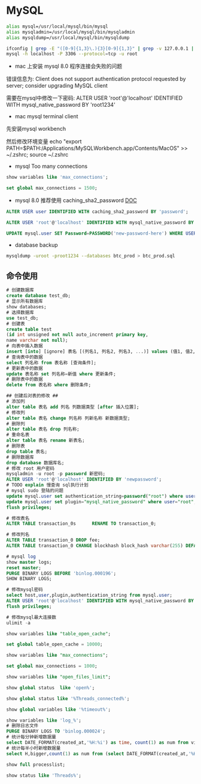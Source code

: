 # MySQL

```bash
alias mysql=/usr/local/mysql/bin/mysql
alias mysqladmin=/usr/local/mysql/bin/mysqladmin
alias mysqldump=/usr/local/mysql/bin/mysqldump
```

```bash
ifconfig | grep -E "([0-9]{1,3}\.){3}[0-9]{1,3}" | grep -v 127.0.0.1 | awk '{ print $2 }'
mysql -h localhost -P 3306 --protocol=tcp -u root
```

* mac 上安装 mysql 8.0 程序连接会失败的问题

错误信息为: Client does not support authentication protocol requested by server; consider upgrading MySQL client

需要在mysql中修改一下密码: ALTER USER 'root'@'localhost' IDENTIFIED WITH mysql_native_password BY 'root1234'

* mac mysql terminal client

先安装mysql workbench

然后修改环境变量 echo "export PATH=$PATH:/Applications/MySQLWorkbench.app/Contents/MacOS" >> ~/.zshrc; source ~/.zshrc

* mysql Too many connections

```sql
show variables like 'max_connections';

set global max_connections = 1500;
```

* mysql 8.0 推荐使用 caching_sha2_password [DOC](https://dev.mysql.com/doc/refman/8.0/en/upgrading-from-previous-series.html#upgrade-caching-sha2-password)

```sql
ALTER USER user IDENTIFIED WITH caching_sha2_password BY 'password';

ALTER USER 'root'@'localhost' IDENTIFIED WITH mysql_native_password BY 'root1234';

UPDATE mysql.user SET Password=PASSWORD('new-password-here') WHERE USER='user-name-here' AND Host='host-name-here';
```

* database backup

```bash
mysqldump -uroot -proot1234 --databases btc_prod > btc_prod.sql
```

## 命令使用

```sql
# 创建数据库
create database test_db;
# 显示所有数据库
show databases;
# 选择数据库
use test_db;
# 创建表
create table test
(id int unsigned not null auto_increment primary key,
name varchar not null);
# 向表中插入数据
insert [into] [ignore] 表名 [(列名1, 列名2, 列名3, ...)] values (值1, 值2, 值3, ...);
# 查询表中的数据
select 列名称 from 表名称 [查询条件];
# 更新表中的数据
update 表名称 set 列名称=新值 where 更新条件;
# 删除表中的数据
delete from 表名称 where 删除条件;

## 创建后对表的修改 ##
# 添加列
alter table 表名 add 列名 列数据类型 [after 插入位置];
# 修改列
alter table 表名 change 列名称 列新名称 新数据类型;
# 删除列
alter table 表名 drop 列名称;
# 重命名表
alter table 表名 rename 新表名;
# 删除表
drop table 表名;
# 删除数据库
drop database 数据库名;
# 修改 root 用户密码
mysqladmin -u root -p password 新密码;
ALTER USER 'root'@'localhost' IDENTIFIED BY 'newpassword';
# TODO explain 慢查询 sql执行计划
# mysql sudo 登陆的问题
update mysql.user set authentication_string=password("root") where user="root";
update mysql.user set plugin="mysql_native_password" where user="root";
flush privileges;

# 修改表名
ALTER TABLE transaction_0s      RENAME TO transaction_0;

# 修改列名
ALTER TABLE transaction_0 DROP fee;
ALTER TABLE transaction_0 CHANGE blockhash block_hash varchar(255) DEFAULT NULL;

# mysql log
show master logs;
reset master;
PURGE BINARY LOGS BEFORE 'binlog.000196';
SHOW BINARY LOGS;

# 修改mysql密码
select host,user,plugin,authentication_string from mysql.user;
ALTER USER 'root'@'localhost' IDENTIFIED WITH mysql_native_password BY 'root1234';
flush privileges;

# 修改mysql最大连接数
ulimit -a

show variables like "table_open_cache";

set global table_open_cache = 10000;

show variables like "max_connections";

set global max_connections = 1000;

show variables like "open_files_limit";

show global status  like 'open%';

show global status like '%Threads_connected%';

show global variables like '%timeout%';

show variables like 'log_%';
# 删除日志文件
PURGE BINARY LOGS TO 'binlog.000024';
# 统计每分钟新增数据量
select DATE_FORMAT(created_at,'%H:%i') as time, count(1) as num from vins group by DATE_FORMAT(created_at,'%H:%i');
# 统计每半小时新增数据量
select H,bigger,count(1) as num from (select DATE_FORMAT(created_at,'%H') as H,case when DATE_FORMAT(created_at,'%i')<=30 then 0 else 1 end as bigger from vins) as t group by H,bigger;

show full processlist;

show status like 'Threads%';
```
